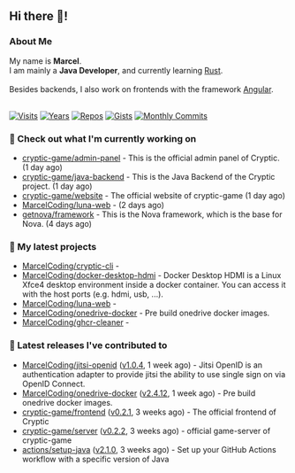 ## Hi there 👋!




### About Me

My name is **Marcel**.<br>
I am mainly a **Java Developer**, and currently learning [Rust](https://www.rust-lang.org).<br>
<br>
Besides backends, I also work on frontends with the framework [Angular](https://angular.io).
<br>
<br>

[![Visits](https://badges.pufler.dev/visits/MarcelCoding/MarcelCoding?style=flat-square&color=black&logo=github)](https://github.com/MarcelCoding)
[![Years](https://badges.pufler.dev/years/MarcelCoding?style=flat-square&color=black&logo=github)](https://github.com/MarcelCoding)
[![Repos](https://badges.pufler.dev/repos/MarcelCoding?style=flat-square&color=black&logo=github)](https://github.com/MarcelCoding?tab=repositories)
[![Gists](https://badges.pufler.dev/gists/MarcelCoding?style=flat-square&color=black&logo=github)](https://gist.github.com/MarcelCoding)
[![Monthly Commits](https://badges.pufler.dev/commits/monthly/MarcelCoding?style=flat-square&color=black&logo=github)](https://github.com/MarcelCoding)

### 👷 Check out what I'm currently working on

- [cryptic-game/admin-panel](https://github.com/cryptic-game/admin-panel) - This is the official admin panel of Cryptic. (1 day ago)
- [cryptic-game/java-backend](https://github.com/cryptic-game/java-backend) - This is the Java Backend of the Cryptic project. (1 day ago)
- [cryptic-game/website](https://github.com/cryptic-game/website) - The official website of cryptic-game (1 day ago)
- [MarcelCoding/luna-web](https://github.com/MarcelCoding/luna-web) -  (2 days ago)
- [getnova/framework](https://github.com/getnova/framework) - This is the Nova framework, which is the base for Nova. (4 days ago)

### 🌱 My latest projects

- [MarcelCoding/cryptic-cli](https://github.com/MarcelCoding/cryptic-cli) - 
- [MarcelCoding/docker-desktop-hdmi](https://github.com/MarcelCoding/docker-desktop-hdmi) - Docker Desktop HDMI is a Linux Xfce4 desktop environment inside a docker container. You can access it with the host ports (e.g. hdmi, usb, ...).
- [MarcelCoding/luna-web](https://github.com/MarcelCoding/luna-web) - 
- [MarcelCoding/onedrive-docker](https://github.com/MarcelCoding/onedrive-docker) - Pre build onedrive docker images.
- [MarcelCoding/ghcr-cleaner](https://github.com/MarcelCoding/ghcr-cleaner) - 

### 🔭 Latest releases I've contributed to

- [MarcelCoding/jitsi-openid](https://github.com/MarcelCoding/jitsi-openid) ([v1.0.4](https://github.com/MarcelCoding/jitsi-openid/releases/tag/v1.0.4), 1 week ago) - Jitsi OpenID is an authentication adapter to provide jitsi the ability to use single sign on via OpenID Connect.
- [MarcelCoding/onedrive-docker](https://github.com/MarcelCoding/onedrive-docker) ([v2.4.12](https://github.com/MarcelCoding/onedrive-docker/releases/tag/v2.4.12), 1 week ago) - Pre build onedrive docker images.
- [cryptic-game/frontend](https://github.com/cryptic-game/frontend) ([v0.2.1](https://github.com/cryptic-game/frontend/releases/tag/v0.2.1), 3 weeks ago) - The official frontend of Cryptic
- [cryptic-game/server](https://github.com/cryptic-game/server) ([v0.2.2](https://github.com/cryptic-game/server/releases/tag/v0.2.2), 3 weeks ago) - official game-server of cryptic-game
- [actions/setup-java](https://github.com/actions/setup-java) ([v2.1.0](https://github.com/actions/setup-java/releases/tag/v2.1.0), 3 weeks ago) - Set up your GitHub Actions workflow with a specific version of Java


